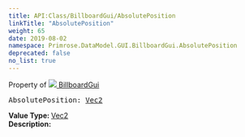 ```yaml
---
title: API:Class/BillboardGui/AbsolutePosition
linkTitle: "AbsolutePosition"
weight: 65
date: 2019-08-02
namespace: Primrose.DataModel.GUI.BillboardGui.AbsolutePosition
deprecated: false
no_list: true
---
```

Property of <a href="/docs/api-reference/Class/BillboardGui"><img src="/icons/silk/billboard.png"/>&nbsp;BillboardGui</a>
<pre class="method-declaration">
AbsolutePosition: <a class="type" href="/docs/api-reference/DataType/Vec2">Vec2</a></pre>
<b>Value Type: </b>
<a class="type" href="/docs/api-reference/DataType/Vec2">Vec2</a>
<br/>
<b>Description: </b>